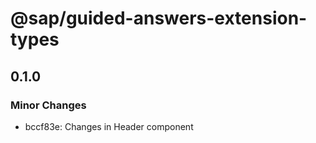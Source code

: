 # @sap/guided-answers-extension-types

## 0.1.0

### Minor Changes

-   bccf83e: Changes in Header component
